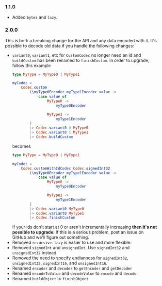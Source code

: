 ### 1.1.0
* Added `bytes` and `lazy`.

### 2.0.0 

This is both a breaking change for the API and any data encoded with it. It's possible to decode old data if you handle the following changes:


* `variant0`, `variant1`, etc for `CustomCodec` no longer need an id and `buildCustom` has been renamed to `finishCustom`. In order to upgrade, follow this example
    ```elm
    type MyType = MyType0 | MyType1
    
    myCodec = 
        Codec.custom
            (\myType0Encoder myType1Encoder value ->
                case value of
                    MyType0 ->
                        myType0Encoder
    
                    MyType1 ->
                        myType1Encoder
            )
            |> Codec.variant0 0 MyType0
            |> Codec.variant0 1 MyType1
            |> Codec.buildCustom
    ```
    becomes
    ```elm
    type MyType = MyType0 | MyType1
    
    myCodec = 
        Codec.customWithIdCodec Codec.signedInt32
            (\myType0Encoder myType1Encoder value ->
                case value of
                    MyType0 ->
                        myType0Encoder
    
                    MyType1 ->
                        myType1Encoder
            )
            |> Codec.variant0 MyType0
            |> Codec.variant0 MyType1
            |> Codec.finishCustom
    ```
    If your ids don't start at 0 or aren't incrementally increasing **then it's not possible to upgrade**. If this is a serious problem, post an issue on GitHub and we'll figure out something.
* Removed `recursive`. `lazy` is easier to use and more flexible. 
* Removed `signedInt` and `unsignedInt`. Use `signedInt32` and `unsignedInt32` instead.
* Removed the need to specify endianness for `signedInt32`, `unsignedInt32`, `signedInt16`, and `unsignedInt16`.
* Renamed `encoder` and `decoder` to `getEncoder` and `getDecoder`
* Renamed `encodeToValue` and `decodeValue` to `encode` and `decode`
* Renamed `buildObject` to `finishObject`